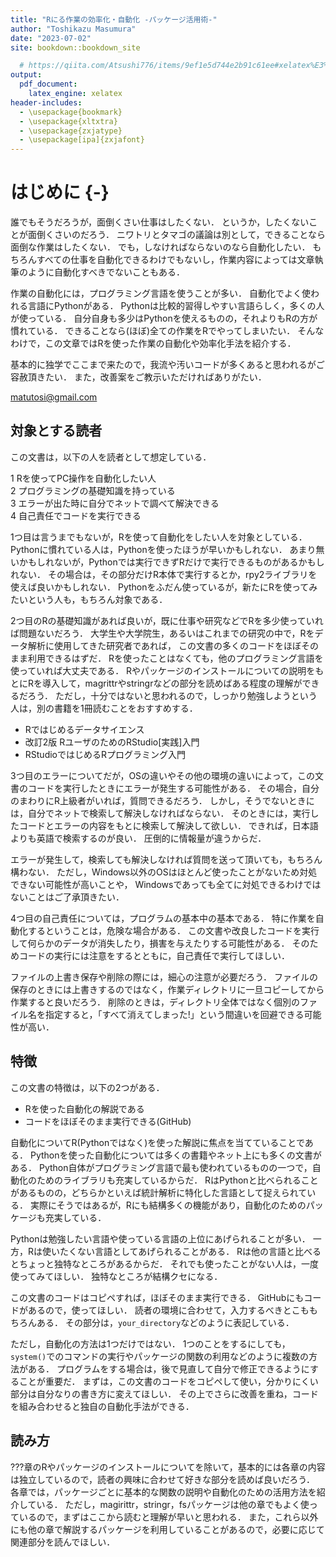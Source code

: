 ```yaml
--- 
title: "Rにる作業の効率化・自動化 -パッケージ活用術-"
author: "Toshikazu Masumura"
date: "2023-07-02"
site: bookdown::bookdown_site

  # https://qiita.com/Atsushi776/items/9ef1e5d744e2b91c61ee#xelatex%E3%82%92%E7%94%A8%E3%81%84%E3%82%8B%E5%A0%B4%E5%90%88
output:
  pdf_document: 
    latex_engine: xelatex 
header-includes: 
  - \usepackage{bookmark} 
  - \usepackage{xltxtra} 
  - \usepackage{zxjatype} 
  - \usepackage[ipa]{zxjafont} 
---
```




# はじめに {-}

<!--
TODO：コンソール出力で"matu"，"matutosi"などのユーザ情報があるところは，"username"に置換しておく
-->

誰でもそうだろうが，面倒くさい仕事はしたくない．
というか，したくないことが面倒くさいのだろう．
ニワトリとタマゴの議論は別として，できることなら面倒な作業はしたくない．
でも，しなければならないのなら自動化したい．
もちろんすべての仕事を自動化できるわけでもないし，作業内容によっては文章執筆のように自動化すべきでないこともある．

作業の自動化には，プログラミング言語を使うことが多い．
自動化でよく使われる言語にPythonがある．
Pythonは比較的習得しやすい言語らしく，多くの人が使っている．
自分自身も多少はPythonを使えるものの，それよりもRの方が慣れている．
できることなら(ほぼ)全ての作業をRでやってしまいたい．
そんなわけで，この文章ではRを使った作業の自動化や効率化手法を紹介する．

基本的に独学でここまで来たので，我流や汚いコードが多くあると思われるがご容赦頂きたい．
また，改善案をご教示いただければありがたい．

matutosi@gmail.com


## 対象とする読者

この文書は，以下の人を読者として想定している．

1 Rを使ってPC操作を自動化したい人   
2 プログラミングの基礎知識を持っている   
3 エラーが出た時に自分でネットで調べて解決できる   
4 自己責任でコードを実行できる   

1つ目は言うまでもないが，Rを使って自動化をしたい人を対象としている．
Pythonに慣れている人は，Pythonを使ったほうが早いかもしれない．
あまり無いかもしれないが，Pythonでは実行できずRだけで実行できるものがあるかもしれない．
その場合は，その部分だけR本体で実行するとか，rpy2ライブラリを使えば良いかもしれない．
Pythonをふだん使っているが，新たにRを使ってみたいという人も，もちろん対象である．

2つ目のRの基礎知識があれば良いが，既に仕事や研究などでRを多少使っていれば問題ないだろう．
大学生や大学院生，あるいはこれまでの研究の中で，Rをデータ解析に使用してきた研究者であれば，
この文書の多くのコードをほぼそのまま利用できるはずだ．
Rを使ったことはなくても，他のプログラミング言語を使っていれば大丈夫である．
Rやパッケージのインストールについての説明をもとにRを導入して，magrittrやstringrなどの部分を読めばある程度の理解ができるだろう．
ただし，十分ではないと思われるので，しっかり勉強しようという人は，別の書籍を1冊読むことをおすすめする．

- Rではじめるデータサイエンス   
- 改訂2版 RユーザのためのRStudio[実践]入門   
- RStudioではじめるRプログラミング入門   

3つ目のエラーについてだが，OSの違いやその他の環境の違いによって，この文書のコードを実行したときにエラーが発生する可能性がある．
その場合，自分のまわりにR上級者がいれば，質問できるだろう．
しかし，そうでないときには，自分でネットで検索して解決しなければならない．
そのときには，実行したコードとエラーの内容をもとに検索して解決して欲しい．
できれば，日本語よりも英語で検索するのが良い．
圧倒的に情報量が違うからだ．

エラーが発生して，検索しても解決しなければ質問を送って頂いても，もちろん構わない．
ただし，Windows以外のOSはほとんど使ったことがないため対処できない可能性が高いことや，
Windowsであっても全てに対処できるわけではないことはご了承頂きたい．

4つ目の自己責任については，プログラムの基本中の基本である．
特に作業を自動化するということは，危険な場合がある．
この文書や改良したコードを実行して何らかのデータが消失したり，損害を与えたりする可能性がある．
そのためコードの実行には注意をするとともに，自己責任で実行してほしい．

ファイルの上書き保存や削除の際には，細心の注意が必要だろう．
ファイルの保存のときには上書きするのではなく，作業ディレクトリに一旦コピーしてから作業すると良いだろう．
削除のときは，ディレクトリ全体ではなく個別のファイル名を指定すると，「すべて消えてしまった!」という間違いを回避できる可能性が高い．

## 特徴

この文書の特徴は，以下の2つがある．

- Rを使った自動化の解説である   
- コードをほぼそのまま実行できる(GitHub)   

自動化についてR(Pythonではなく)を使った解説に焦点を当てていることである．
Pythonを使った自動化については多くの書籍やネット上にも多くの文書がある．
Python自体がプログラミング言語で最も使われているものの一つで，自動化のためのライブラリも充実しているからだ．
RはPythonと比べられることがあるものの，どちらかといえば統計解析に特化した言語として捉えられている．
実際にそうではあるが，Rにも結構多くの機能があり，自動化のためのパッケージも充実している．

Pythonは勉強したい言語や使っている言語の上位にあげられることが多い．
一方，Rは使いたくない言語としてあげられることがある．
Rは他の言語と比べるとちょっと独特なところがあるからだ．
それでも使ったことがない人は，一度使ってみてほしい．
独特なところが結構クセになる．


この文書のコードはコピペすれば，ほぼそのまま実行できる．
GitHubにもコードがあるので，使ってほしい．
読者の環境に合わせて，入力するべきとこももちろんある．
その部分は，`your_directory`などのように表記している．

ただし，自動化の方法は1つだけではない．
1つのことをするにしても，`system()`でのコマンドの実行やパッケージの関数の利用などのように複数の方法がある．
プログラムをする場合は，後で見直して自分で修正できるようにすることが重要だ．
まずは，この文書のコードをコピペして使い，分かりにくい部分は自分なりの書き方に変えてほしい．
その上でさらに改善を重ね，コードを組み合わせると独自の自動化手法ができる．

## 読み方

???章のRやパッケージのインストールについてを除いて，基本的には各章の内容は独立しているので，読者の興味に合わせて好きな部分を読めば良いだろう．
各章では，パッケージごとに基本的な関数の説明や自動化のための活用方法を紹介している．
ただし，magirittr，stringr，fsパッケージは他の章でもよく使っているので，まずはここから読むと理解が早いと思われる．
また，これら以外にも他の章で解説するパッケージを利用していることがあるので，必要に応じて関連部分を読んでほしい．

